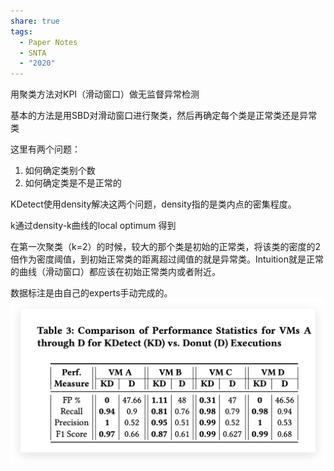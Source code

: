 ```yaml
---
share: true
tags:
  - Paper Notes
  - SNTA
  - "2020"
---
```



用聚类方法对KPI（滑动窗口）做无监督异常检测

基本的方法是用SBD对滑动窗口进行聚类，然后再确定每个类是正常类还是异常类

这里有两个问题：

1. 如何确定类别个数
2. 如何确定类是不是正常的

KDetect使用density解决这两个问题，density指的是类内点的密集程度。

k通过density-k曲线的local optimum 得到

在第一次聚类（k=2）的时候，较大的那个类是初始的正常类，将该类的密度的2倍作为密度阈值，到初始正常类的距离超过阈值的就是异常类。Intuition就是正常的曲线（滑动窗口）都应该在初始正常类内或者附近。

数据标注是由自己的experts手动完成的。
![KDetect Unsupervised Anomaly Detection for Cloud Systems Based on Time Series Clustering_image_1](../../attachments/KDetect%20Unsupervised%20Anomaly%20Detection%20for%20Cloud%20Systems%20Based%20on%20Time%20Series%20Clustering_image_1.png)